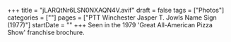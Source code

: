 +++
title = "jLARQtNr6LSN0NXAQN4V.avif"
draft = false
tags = ["Photos"]
categories = [""]
pages = ["PTT Winchester Jasper T. Jowls Name Sign (1977)"]
startDate = ""
+++
Seen in the 1979 'Great All-American Pizza Show' franchise brochure.

